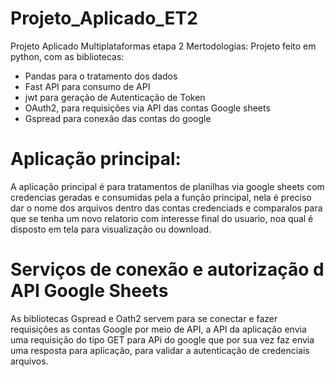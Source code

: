 # Projeto_Aplicado_ET2
Projeto Aplicado Multiplataformas etapa 2
Mertodologias:
Projeto feito em python, com as bibliotecas:
- Pandas para o tratamento dos dados
- Fast API para consumo de API
- jwt para geração de Autenticação de Token
- OAuth2, para requisições via API das contas Google sheets
- Gspread para conexão das contas do google

# Aplicação principal:
A aplicação principal é para tratamentos de planilhas via google sheets com credencias geradas e consumidas pela a função principal, nela é preciso dar o nome dos arquivos dentro das contas credenciads e comparalos para que se tenha um novo relatorio com interesse final do usuario, noa qual é disposto em tela para visualização ou download.

# Serviços de conexão e autorização d API Google Sheets
As bibliotecas Gspread e Oath2 servem para se conectar e fazer requisições as contas Google por meio de API, a API da aplicação envia uma requisição do tipo GET para APi do google que por sua vez faz envia uma resposta para aplicação, para validar a autenticação de credenciais arquivos.

